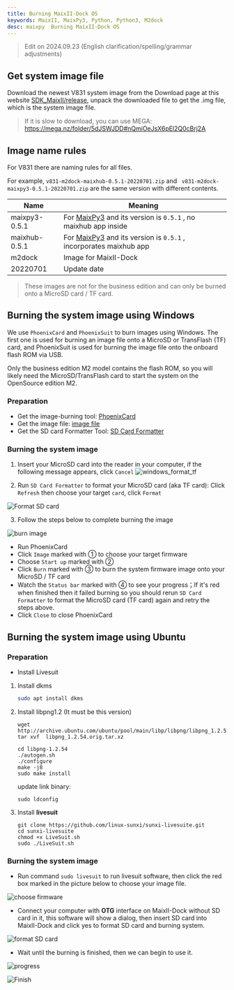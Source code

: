 ```yaml
---
title: Burning MaixII-Dock OS
keywords: MaixII, MaixPy3, Python, Python3, M2dock
desc: maixpy  Burning MaixII-Dock OS
---
```


> Edit on 2024.09.23 (English clarification/spelling/grammar adjustments)

## Get system image file

Download the newest V831 system image from the Download page at this website [SDK_MaixII/release](https://dl.sipeed.com/shareURL/MaixII/MaixII-Dock/SDK/release), unpack the downloaded file to get the .img file, which is the system image file. 

> If it is slow to download, you can use MEGA: https://mega.nz/folder/5dJSWJDD#nQmiOeJsX6pEl2Q0cBrj2A

## Image name rules

For V831 there are naming rules for all files.

For example, `v831-m2dock-maixhub-0.5.1-20220701.zip` and ` v831-m2dock-maixpy3-0.5.1-20220701.zip` are the same version with different contents.

| Name          | Meaning                                                                                              |
| ------------- | ---------------------------------------------------------------------------------------------------- |
| maixpy3-0.5.1 | For [MaixPy3](https://wiki.sipeed.com/maixpy3) and its version is `0.5.1` , no maixhub app inside    |
| maixhub-0.5.1 | For [MaixPy3](https://wiki.sipeed.com/maixpy3) and its version is `0.5.1` , incorporates maixhub app |
| m2dock        | Image for MaixII-Dock                                                                                |
| 20220701      | Update date                                                                                          |

> These images are not for the business edition and can only be burned onto a MicroSD card / TF card.

## Burning the system image using Windows

We use `PhoenixCard` and `PhoenixSuit` to burn images using Windows. The first one is used for burning an image file onto a MicroSD or TransFlash (TF) card, and PhoenixSuit is used for burning the image file onto the onboard flash ROM via USB.

Only the business edition M2 model contains the flash ROM, so you will likely need the MicroSD/TransFlash card to start the system on the OpenSource edition M2.

### Preparation

- Get the image-burning tool: [PhoenixCard](https://dl.sipeed.com/shareURL/MaixII/MaixII-Dock/SDK/tools)
- Get the image file: [image file](https://dl.sipeed.com/shareURL/MaixII/MaixII-Dock/SDK/release)
- Get the SD card Formatter Tool: [SD Card Formatter](https://www.sdcard.org/downloads/formatter/eula_windows/SDCardFormatterv5_WinEN.zip)

### Burning the system image

1. Insert your MicroSD card into the reader in your computer, if the following message appears, click `Cancel`
   ![windows_format_tf](./assets/windows_format_tf.png)

2. Run `SD Card Formatter` to format your MicroSD card (aka TF card): Click `Refresh` then choose your target `card`, click `Format`

![Format SD card](./../../../assets/maixII/V831/image-20210802102810041.png)

3. Follow the steps below to complete burning the image

![burn image](./../../lichee/assets/RV/flash.png)

- Run PhoenixCard
- Click `Image` marked with ① to choose your target firmware
- Choose `Start up` marked with ② 
- Click `Burn` marked with ③ to burn the system firmware image onto your MicroSD / TF card
- Watch the `Status bar` marked with ④ to see your progress；If it's red when finished then it failed burning so you should rerun `SD Card Formatter` to format the MicroSD card (TF card) again and retry the steps above.
- Click `Close` to close PhoenixCard

## Burning the system image using Ubuntu

### Preparation

- Install Livesuit

1. Install dkms

    ```bash
    sudo apt install dkms
    ```

2. Install libpng1.2 (It must be this version)

     ```shell
     wget http://archive.ubuntu.com/ubuntu/pool/main/libp/libpng/libpng_1.2.54.orig.tar.xz
     tar xvf  libpng_1.2.54.orig.tar.xz
     ```

     ```shell
     cd libpng-1.2.54
     ./autogen.sh
     ./configure
     make -j8
     sudo make install
     ```

     update link binary:

     ```shell
     sudo ldconfig
     ```

3. Install **livesuit**

     ```shell
     git clone https://github.com/linux-sunxi/sunxi-livesuite.git
     cd sunxi-livesuite
     chmod +x LiveSuit.sh
     sudo ./LiveSuit.sh
     ```

### Burning the system image

- Run command `sudo livesuit` to run livesuit software, then click the red box marked in the picture below to choose your image file.

![choose firmware](./../../../zh/maixII/M2/asserts/flash_15.png)

- Connect your computer with **OTG** interface on MaixII-Dock without SD card in it, this software will show a dialog, then insert SD card into MaixII-Dock and click yes to format SD card and burning system.

![format SD card](./../../../zh/maixII/M2/asserts/flash_17.png)

- Wait until the burning is finished, then we can begin to use it.

![progress](./../../../zh/maixII/M2/asserts/flash_19.png)

![Finish](./../../../zh/maixII/M2/asserts/flash_21.png)
